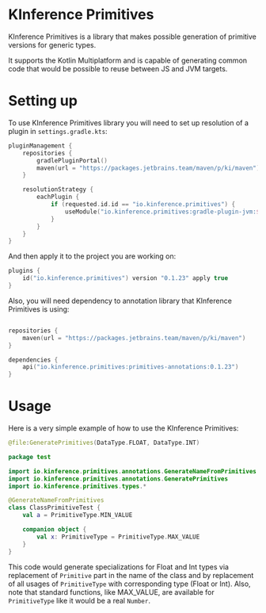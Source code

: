 # KInference Primitives

KInference Primitives is a library that makes possible generation of primitive versions for generic types.

It supports the Kotlin Multiplatform and is capable of generating common code that would be possible to reuse between JS and JVM targets.

# Setting up

To use KInference Primitives library you will need to set up resolution of a plugin in `settings.gradle.kts`:

```kotlin
pluginManagement {
    repositories {
        gradlePluginPortal()
        maven(url = "https://packages.jetbrains.team/maven/p/ki/maven")
    }

    resolutionStrategy {
        eachPlugin {
            if (requested.id.id == "io.kinference.primitives") {
                useModule("io.kinference.primitives:gradle-plugin-jvm:${requested.version}")
            }
        }
    }
}
```

And then apply it to the project you are working on:

```kotlin
plugins {
    id("io.kinference.primitives") version "0.1.23" apply true
}
```

Also, you will need dependency to annotation library that KInference Primitives is using:

```kotlin

repositories {
    maven(url = "https://packages.jetbrains.team/maven/p/ki/maven")
}

dependencies {
    api("io.kinference.primitives:primitives-annotations:0.1.23")
}
```

# Usage

Here is a very simple example of how to use the KInference Primitives:

```kotlin
@file:GeneratePrimitives(DataType.FLOAT, DataType.INT)

package test

import io.kinference.primitives.annotations.GenerateNameFromPrimitives
import io.kinference.primitives.annotations.GeneratePrimitives
import io.kinference.primitives.types.*

@GenerateNameFromPrimitives
class ClassPrimitiveTest {
    val a = PrimitiveType.MIN_VALUE

    companion object {
        val x: PrimitiveType = PrimitiveType.MAX_VALUE
    }
}
```

This code would generate specializations for Float and Int types via replacement of `Primitive` part in the name of the class and by replacement of all usages
of `PrimitiveType` with corresponding type (Float or Int). Also, note that standard functions, like MAX_VALUE, are available for `PrimitiveType` like it would
be a real `Number`.

